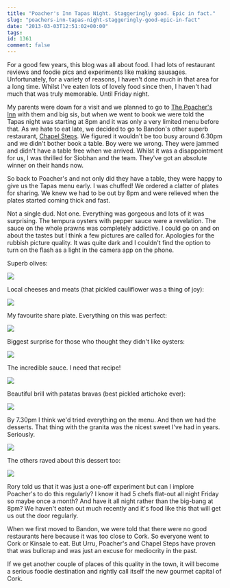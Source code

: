 ```yaml
---
title: "Poacher's Inn Tapas Night. Staggeringly good. Epic in fact."
slug: "poachers-inn-tapas-night-staggeringly-good-epic-in-fact"
date: "2013-03-03T12:51:02+00:00"
tags:
id: 1361
comment: false
---
```


For a good few years, this blog was all about food. I had lots of restaurant reviews and foodie pics and experiments like making sausages. Unfortunately, for a variety of reasons, I haven't done much in that area for a long time. Whilst I've eaten lots of lovely food since then, I haven't had much that was truly memorable. Until Friday night.

My parents were down for a visit and we planned to go to [The Poacher's Inn](https://www.facebook.com/poachersinnbandon) with them and big sis, but when we went to book we were told the Tapas night was starting at 8pm and it was only a very limited menu before that. As we hate to eat late, we decided to go to Bandon's other superb restaurant, [Chapel Steps](http://www.chapelsteps.ie/). We figured it wouldn't be too busy around 6.30pm and we didn't bother book a table. Boy were we wrong. They were jammed and didn't have a table free when we arrived. Whilst it was a disappointment for us, I was thrilled for Siobhan and the team. They've got an absolute winner on their hands now.

So back to Poacher's and not only did they have a table, they were happy to give us the Tapas menu early. I was chuffed! We ordered a clatter of plates for sharing. We knew we had to be out by 8pm and were relieved when the plates started coming thick and fast.

Not a single dud. Not one. Everything was gorgeous and lots of it was surprising. The tempura oysters with pepper sauce were a revelation. The sauce on the whole prawns was completely addictive. I could go on and on about the tastes but I think a few pictures are called for. Apologies for the rubbish picture quality. It was quite dark and I couldn't find the option to turn on the flash as a light in the camera app on the phone.

Superb olives:

![](https://lh4.googleusercontent.com/-WXXLWcHPyxI/UTD7IJ3cJ2I/AAAAAAAAkq8/CV0fPT7ytHk/s641/IMG_20130301_190035.jpg)

Local cheeses and meats (that pickled cauliflower was a thing of joy):

![](https://lh6.googleusercontent.com/-vLEHN2PX-Qs/UTD6-pvpD9I/AAAAAAAAkqk/KpFEJJR9vwE/s855/IMG_20130301_190022.jpg)

My favourite share plate. Everything on this was perfect:

![](https://lh5.googleusercontent.com/-pWLSYm4SfWE/UTD86ozsreI/AAAAAAAAkrQ/_3gQejEpjhE/s855/IMG_20130301_190351.jpg)

Biggest surprise for those who thought they didn't like oysters:

![](https://lh5.googleusercontent.com/-XsncxdffvyM/UTEAh1QgXpI/AAAAAAAAkrg/kBPB2HkXWO4/s855/IMG_20130301_192402.jpg)

The incredible sauce. I need that recipe!

![](https://lh5.googleusercontent.com/-FWqsqV7S_zw/UTEAxAm3DuI/AAAAAAAAkr4/564m5NNn76M/s855/IMG_20130301_192450.jpg)

Beautiful brill with patatas bravas (best pickled artichoke ever):

![](https://lh6.googleusercontent.com/-WG8QAAbQOOM/UTECxwJtRqI/AAAAAAAAksI/UlLzS2dpnvs/s855/IMG_20130301_192718.jpg)

By 7.30pm I think we'd tried everything on the menu. And then we had the desserts. That thing with the granita was the nicest sweet I've had in years. Seriously.

![](https://lh6.googleusercontent.com/-ipFvK8jjL7s/UTEGiIUyaKI/AAAAAAAAks8/AnWw4qweVYA/s855/IMG_20130301_195005.jpg)

The others raved about this dessert too:

![](https://lh4.googleusercontent.com/-_ltlpymRHMc/UTEGaqI8t7I/AAAAAAAAksw/-E1O-vkOq3Y/s855/IMG_20130301_194858.jpg)

Rory told us that it was just a one-off experiment but can I implore Poacher's to do this regularly? I know it had 5 chefs flat-out all night Friday so maybe once a month? And have it all night rather than the big-bang at 8pm? We haven't eaten out much recently and it's food like this that will get us out the door regularly.

When we first moved to Bandon, we were told that there were no good restaurants here because it was too close to Cork. So everyone went to Cork or Kinsale to eat. But Urru, Poacher's and Chapel Steps have proven that was bullcrap and was just an excuse for mediocrity in the past.

If we get another couple of places of this quality in the town, it will become a serious foodie destination and rightly call itself the new gourmet capital of Cork.
